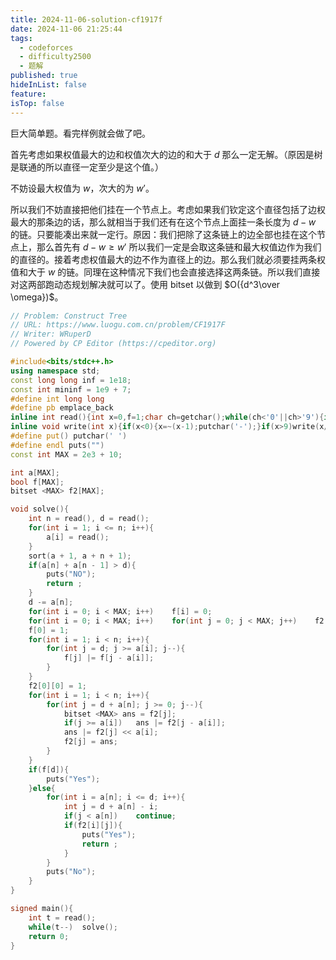 ```yaml
---
title: 2024-11-06-solution-cf1917f
date: 2024-11-06 21:25:44
tags:
  - codeforces
  - difficulty2500
  - 题解
published: true
hideInList: false
feature: 
isTop: false
---
```

巨大简单题。看完样例就会做了吧。

首先考虑如果权值最大的边和权值次大的边的和大于 $d$ 那么一定无解。（原因是树是联通的所以直径一定至少是这个值。）

不妨设最大权值为 $w$，次大的为 $w'$。

所以我们不妨直接把他们挂在一个节点上。考虑如果我们钦定这个直径包括了边权最大的那条边的话，那么就相当于我们还有在这个节点上面挂一条长度为 $d-w$ 的链。只要能凑出来就一定行。原因：我们把除了这条链上的边全部也挂在这个节点上，那么首先有 $d-w \geq w'$ 所以我们一定是会取这条链和最大权值边作为我们的直径的。接着考虑权值最大的边不作为直径上的边。那么我们就必须要挂两条权值和大于 $w$ 的链。同理在这种情况下我们也会直接选择这两条链。所以我们直接对这两部跑动态规划解决就可以了。使用 bitset 以做到 $O({d^3\over \omega})$。

```cpp
// Problem: Construct Tree
// URL: https://www.luogu.com.cn/problem/CF1917F
// Writer: WRuperD
// Powered by CP Editor (https://cpeditor.org)

#include<bits/stdc++.h>
using namespace std;
const long long inf = 1e18;
const int mininf = 1e9 + 7;
#define int long long
#define pb emplace_back
inline int read(){int x=0,f=1;char ch=getchar();while(ch<'0'||ch>'9'){if(ch=='-')f=-1;ch=getchar();}while(ch>='0'&&ch<='9'){x=(x<<1)+(x<<3)+(ch^48);ch=getchar();}return x*f;}
inline void write(int x){if(x<0){x=~(x-1);putchar('-');}if(x>9)write(x/10);putchar(x%10+'0');}
#define put() putchar(' ')
#define endl puts("")
const int MAX = 2e3 + 10;

int a[MAX];
bool f[MAX];
bitset <MAX> f2[MAX];

void solve(){
	int n = read(), d = read();
	for(int i = 1; i <= n; i++){
		a[i] = read();
	}
	sort(a + 1, a + n + 1);
	if(a[n] + a[n - 1] > d){
		puts("NO");
		return ;
	}
	d -= a[n];
	for(int i = 0; i < MAX; i++)	f[i] = 0;
	for(int i = 0; i < MAX; i++)	for(int j = 0; j < MAX; j++)	f2[i][j] = 0;
	f[0] = 1;
	for(int i = 1; i < n; i++){
		for(int j = d; j >= a[i]; j--){
			f[j] |= f[j - a[i]];
		}
	}
	f2[0][0] = 1;
	for(int i = 1; i < n; i++){
		for(int j = d + a[n]; j >= 0; j--){
			bitset <MAX> ans = f2[j];
			if(j >= a[i])	ans |= f2[j - a[i]];
			ans |= f2[j] << a[i];
			f2[j] = ans;
		}
	}
	if(f[d]){
		puts("Yes");
	}else{
		for(int i = a[n]; i <= d; i++){
			int j = d + a[n] - i;
			if(j < a[n])	continue;
			if(f2[i][j]){
				puts("Yes");
				return ;
			}
		}
		puts("No");
	}
}

signed main(){
	int t = read();
	while(t--)	solve();
	return 0;
}
```